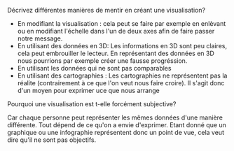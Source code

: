 Décrivez différentes manières de mentir en créant une visualisation?

- En modifiant la visualisation : cela peut se faire par exemple en enlèvant ou en modifiant l'échelle dans l'un de deux axes afin de faire passer notre message. 
- En utilisant des données en 3D: Les informations en 3D sont peu claires, cela peut embrouiller le lecteur. En représentant des données en 3D nous pourrions par exemple créer une fausse progréssion. 
- En utilisant les données qui ne sont pas comparables
- En utilisant des cartographies : Les cartographies ne représentent pas la réalite (contrairement à ce que l'on veut nous faire croire). Il s'agit donc d'un moyen pour exprimer uce que nous arrange 


Pourquoi une visualisation est t-elle forcément subjective?

Car chaque personne peut représenter les mêmes données d'une manière différente. Tout dépend de ce qu'on a envie d'exprimer. Etant donné que un graphique ou une infographie représentent donc un point de vue, cela veut dire qu'il ne sont pas objectifs. 